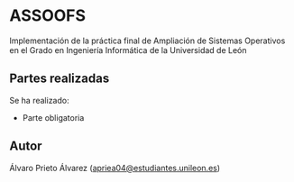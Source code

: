 # ASSOOFS
Implementación de la práctica final de Ampliación de Sistemas Operativos en el Grado en Ingeniería Informática de la Universidad de León
## Partes realizadas
Se ha realizado:
- Parte obligatoria
## Autor
Álvaro Prieto Álvarez (apriea04@estudiantes.unileon.es)
